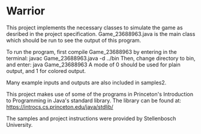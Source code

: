 # Warrior
This project implements the necessary classes to simulate the game as desribed in the project specification. Game_23688963.java is the main class which should be run to see the output of this program. 

To run the program, first compile Game_23688963 by entering in the terminal: javac Game_23688963.java -d ../bin
Then, change directory to bin, and enter: java Game_23688963 <path of text file> <mode>
A mode of 0 should be used for plain output, and 1 for colored output. 
  
Many example inputs and outputs are also included in samples2.

This project makes use of some of the programs in Princeton's Introduction to Programming in Java's standard library. The library can be found at: https://introcs.cs.princeton.edu/java/stdlib/

The samples and project instructions were provided by Stellenbosch University.
